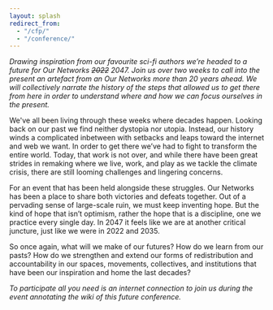 ```yaml
---
layout: splash
redirect_from:
  - "/cfp/"
  - "/conference/"
---
```


_Drawing inspiration from our favourite sci-fi authors we’re headed to a future for Our Networks ~~2022~~ 2047. Join us over two weeks to call into the present an artefact from an Our Networks more than 20 years ahead. We will collectively narrate the history of the steps that allowed us to get there from here in order to understand where and how we can focus ourselves in the present._

We've all been living through these weeks where decades happen. Looking back on our past we find neither dystopia nor utopia. Instead, our history winds a complicated inbetween with setbacks and leaps toward the internet and web we want. In order to get there we’ve had to fight to transform the entire world. Today, that work is not over, and while there have been great strides in remaking where we live, work, and play as we tackle the climate crisis, there are still looming challenges and lingering concerns. 

For an event that has been held alongside these struggles. Our Networks has been a place to share both victories and defeats together. Out of a pervading sense of large-scale ruin, we must keep inventing hope. But the kind of hope that isn’t optimism, rather the hope that is a discipline, one we practice every single day. In 2047 it feels like we are at another critical juncture, just like we were in 2022 and 2035. 

So once again, what will we make of our futures? How do we learn from our pasts? How do we strengthen and extend our forms of redistribution and accountability in our spaces, movements, collectives, and institutions that have been our inspiration and home the last decades? 

_To participate all you need is an internet connection to join us during the event annotating the wiki of this future conference._
